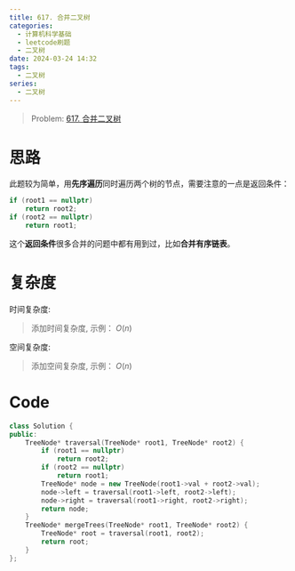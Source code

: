```yaml
---
title: 617. 合并二叉树
categories:
  - 计算机科学基础
  - leetcode刷题
  - 二叉树
date: 2024-03-24 14:32
tags:
  - 二叉树
series:
  - 二叉树
---
```


> Problem: [617. 合并二叉树](https://leetcode.cn/problems/merge-two-binary-trees/description/)

# 思路

此题较为简单，用**先序遍历**同时遍历两个树的节点，需要注意的一点是返回条件：

```C++
if (root1 == nullptr)
    return root2;
if (root2 == nullptr)
    return root1;
```
这个**返回条件**很多合并的问题中都有用到过，比如**合并有序链表**。

# 复杂度

时间复杂度:
> 添加时间复杂度, 示例： $O(n)$

空间复杂度:
> 添加空间复杂度, 示例： $O(n)$



# Code
```C++ []
class Solution {
public:
    TreeNode* traversal(TreeNode* root1, TreeNode* root2) {
        if (root1 == nullptr)
            return root2;
        if (root2 == nullptr)
            return root1;
        TreeNode* node = new TreeNode(root1->val + root2->val);
        node->left = traversal(root1->left, root2->left);
        node->right = traversal(root1->right, root2->right);
        return node;
    }
    TreeNode* mergeTrees(TreeNode* root1, TreeNode* root2) {
        TreeNode* root = traversal(root1, root2);
        return root;
    }
};
```
  
